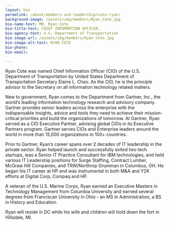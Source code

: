 ```yaml
---
layout: bio
permalink: /about/members-and-leadership/cote-ryan/
background-image: /assets/img/members/Ryan_Cote.jpg
bio-name-text: MR. Ryan Cote
bio-title-text: CHIEF INFORMATION OFFICER,
bio-agency-text: U.S. Department of Transportation
bio-image-url: /assets/img/members/Ryan_Cote.jpg
bio-image-alt-text: RYAN COTE
bio-phone: 
bio-email: 

---
```

Ryan Cote was named Chief Information Officer (CIO) of the U.S. Department of Transportation by United States Department of Transportation Secretary Elaine L. Chao. As the CIO, he is the principle advisor to the Secretary on all information technology related matters.

New to government, Ryan comes to the Department from Gartner, Inc., the world’s leading information technology research and advisory company. Gartner provides senior leaders across the enterprise with the indispensable insights, advice and tools they need to achieve their mission-critical priorities and build the organizations of tomorrow. At Gartner, Ryan served as a CIO Executive Partner, advising global CIOs in its Executive Partners program. Gartner serves CIOs and Enterprise leaders around the world in more than 15,000 organizations in 100+ countries.

Prior to Gartner, Ryan’s career spans over 2 decades of IT leadership in the private sector. Ryan helped launch and successfully exited two tech startups, was a Senior IT Practice Consultant for IBM technologies, and held various IT Leadership positions for Surge Staffing, Contract Lumber, McGraw Hill Companies, and TRW/Northrop Grumman in Columbus, OH. He began his IT career at HP and was instrumental in both M&A and Y2K efforts at Digital Corp, Compaq and HP.

A veteran of the U.S. Marine Corps, Ryan earned an Executive Masters in Technology Management from Columbia University and earned several degrees from Franciscan University in Ohio - an MS in Administration, a BS in History and Education.

Ryan will reside in DC while his wife and children will hold down the fort in Hillsdale, MI.
